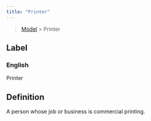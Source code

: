 ```yaml
---
title: "Printer"
---
```


> [Model](./../) > Printer

## Label

### English
Printer


## Definition
A person whose job or business is commercial printing. 


    

